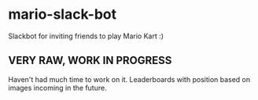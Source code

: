 # mario-slack-bot
Slackbot for inviting friends to play Mario Kart :)

## VERY RAW, WORK IN PROGRESS
Haven't had much time to work on it. 
Leaderboards with position based on images incoming in the future.
